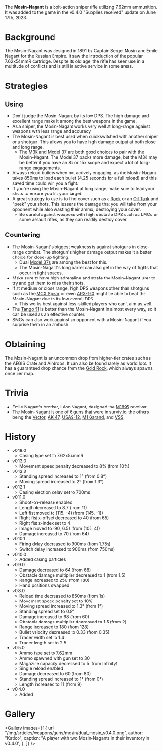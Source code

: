 The **Mosin-Nagant** is a bolt-action sniper rifle utilizing 7.62mm ammunition. It was added to the game in the v0.4.0 "Supplies received" update on June 17th, 2023.

# Background

The Mosin-Nagant was designed in 1891 by Captain Sergei Mosin and Émile Nagant for the Russian Empire. It saw the introduction of the popular 7.62x54mmR cartridge. Despite its old age, the rifle has seen use in a multitude of conflicts and is still in active service in some areas.

# Strategies

## Using

- Don't judge the Mosin-Nagant by its low DPS. The high damage and excellent range make it among the best weapons in the game.
- As a sniper, the Mosin-Nagant works very well at long-range against weapons with less range and accuracy.
- The Mosin-Nagant is best used when quickswitched with another sniper or a shotgun. This allows you to have high damage output at both close and long range.
  - The [M3K](/weapons/guns/m3k) and [Model 37](/weapons/guns/model_37) are both good choices to pair with the Mosin-Nagant. The Model 37 packs more damage, but the M3K may be better if you have an 8x or 15x scope and expect a lot of long-range engagements.
- Always reload bullets when not actively engaging, as the Mosin-Nagant takes 850ms to load each bullet (4.25 seconds for a full reload) and this saved time could win you a fight.
- If you're using the Mosin-Nagant at long range, make sure to lead your shots to ensure you hit your target.
- A great strategy to use is to find cover such as a [Rock](/obstacles/rock) or an [Oil Tank](/obstacles/oil_tank) and "peek" your shots. This lessens the damage that you will take from your opponent while also wasting their ammo, destroying your cover.
  - Be careful against weapons with high obstacle DPS such as LMGs or some assault rifles, as they can readily destroy cover.

## Countering

- The Mosin-Nagant's biggest weakness is against shotguns in close-range combat. The shotgun's higher damage output makes it a better choice for close-up fighting.
  - Dual [Model 37s](/weapons/guns/model_37) are among the best for this.
  - The Mosin-Nagant's long barrel can also get in the way of fights that occur in tight spaces.
- Make sure to have high adrenaline and strafe the Mosin-Nagant user to try and get them to miss their shots.
- If at medium or close range, high DPS weapons other than shotguns such as the [MCX Spear](/weapons/guns/mcx_spear) or even [ARX-160](/weapons/guns/arx-160) might be able to beat the Mosin-Nagant due to its low overall DPS.
  - This works best against less-skilled players who can't aim as well.
- The [Tango 51](/weapons/guns/tango_51) is better than the Mosin-Nagant in almost every way, so it can be used as an effective counter.
- SMGs can also work against an opponent with a Mosin-Nagant if you surprise them in an ambush.

# Obtaining

The Mosin-Nagant is an uncommon drop from higher-tier crates such as the [AEGIS Crate](/obstacles/aegis_crate) and [Airdrops](/obstacles/airdrop_crate). It can also be found rarely as world loot. It has a guaranteed drop chance from the [Gold Rock](/obstacles/gold_rock), which always spawns once per map.

# Trivia

- Émile Nagant's brother, Léon Nagant, designed the [M1895](/weapons/guns/m1895) revolver
- The Mosin-Nagant is one of 6 guns that were in surviv.io, the others being the [Vector](/weapons/guns/vector), [AK-47](/weapons/guns/ak47), [USAS-12](/weapons/guns/usas12), [M1 Garand](/weapons/guns/m1_garand), and [VSS](/weapons/guns/vss)

# History

- v0.16.0
  - Casing type set to 7.62x54mmR
- v0.13.0
  - Movement speed penalty decreased to 8% (from 10%)
- v0.12.3
  - Standing spread increased to 1° (from 0.8°)
  - Moving spread increased to 2° (from 1.3°)
- v0.12.1
  - Casing ejection delay set to 700ms
- v0.11.0
  - Shoot-on-release enabled
  - Length decreased to 8.7 (from 11)
  - Left fist moved to (115, -4) (from (145, -1))
  - Right fist x-offset decreased to 40 (from 65)
  - Right fist z-index set to 4
  - Image moved to (90, 6.5) (from (105, 4))
  - Damage increased to 70 (from 64)
- v0.10.1
  - Firing delay decreased to 900ms (from 1.75s)
  - Switch delay increased to 900ms (from 750ms)
- v0.10.0
  - Added casing particles
- v0.9.0
  - Damage decreased to 64 (from 68)
  - Obstacle damage multiplier decreased to 1 (from 1.5)
  - Range increased to 250 (from 180)
  - Hand positions swapped
- v0.8.0
  - Reload time decreased to 850ms (from 1s)
  - Movement speed penalty set to 10%
  - Moving spread increased to 1.3° (from 1°)
  - Standing spread set to 0.8°
  - Damage increased to 68 (from 60)
  - Obstacle damage multiplier decreased to 1.5 (from 2)
  - Range increased to 180 (from 128)
  - Bullet velocity decreased to 0.33 (from 0.35)
  - Tracer width set to 1.4
  - Tracer length set to 2.5
- v0.5.0
  - Ammo type set to 7.62mm
  - Ammo spawned with gun set to 30
  - Magazine capacity decreased to 5 (from Infinity)
  - Single reload enabled
  - Damage decreased to 60 (from 80)
  - Standing spread increased to 1° (from 0°)
  - Length increased to 11 (from 9)
- v0.4.0
  - Added

# Gallery

<Gallery
  images={[
    {
      url: "/img/articles/weapons/guns/mosin/dual_mosin_v0.4.0.png",
      author: "Katloo",
      caption: "A player with two Mosin-Nagants in their inventory in v0.4.0",
    },
  ]}
/>
